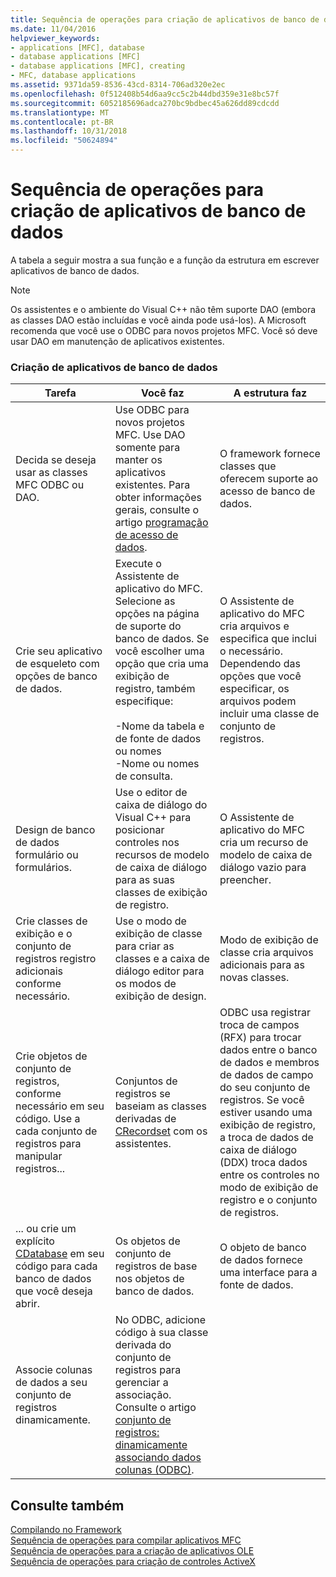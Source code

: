 ```yaml
---
title: Sequência de operações para criação de aplicativos de banco de dados
ms.date: 11/04/2016
helpviewer_keywords:
- applications [MFC], database
- database applications [MFC]
- database applications [MFC], creating
- MFC, database applications
ms.assetid: 9371da59-8536-43cd-8314-706ad320e2ec
ms.openlocfilehash: 0f512408b54d6aa9cc5c2b44dbd359e31e8bc57f
ms.sourcegitcommit: 6052185696adca270bc9bdbec45a626dd89cdcdd
ms.translationtype: MT
ms.contentlocale: pt-BR
ms.lasthandoff: 10/31/2018
ms.locfileid: "50624894"
---
```

# <a name="sequence-of-operations-for-creating-database-applications"></a>Sequência de operações para criação de aplicativos de banco de dados

A tabela a seguir mostra a sua função e a função da estrutura em escrever aplicativos de banco de dados.

> [!NOTE]
>  Os assistentes e o ambiente do Visual C++ não têm suporte DAO (embora as classes DAO estão incluídas e você ainda pode usá-los). A Microsoft recomenda que você use o ODBC para novos projetos MFC. Você só deve usar DAO em manutenção de aplicativos existentes.

### <a name="creating-database-applications"></a>Criação de aplicativos de banco de dados

|Tarefa|Você faz|A estrutura faz|
|----------|------------|------------------------|
|Decida se deseja usar as classes MFC ODBC ou DAO.|Use ODBC para novos projetos MFC. Use DAO somente para manter os aplicativos existentes. Para obter informações gerais, consulte o artigo [programação de acesso de dados](../data/data-access-programming-mfc-atl.md).|O framework fornece classes que oferecem suporte ao acesso de banco de dados.|
|Crie seu aplicativo de esqueleto com opções de banco de dados.|Execute o Assistente de aplicativo do MFC. Selecione as opções na página de suporte do banco de dados. Se você escolher uma opção que cria uma exibição de registro, também especifique:<br /><br />-Nome da tabela e de fonte de dados ou nomes<br />-Nome ou nomes de consulta.|O Assistente de aplicativo do MFC cria arquivos e especifica que inclui o necessário. Dependendo das opções que você especificar, os arquivos podem incluir uma classe de conjunto de registros.|
|Design de banco de dados formulário ou formulários.|Use o editor de caixa de diálogo do Visual C++ para posicionar controles nos recursos de modelo de caixa de diálogo para as suas classes de exibição de registro.|O Assistente de aplicativo do MFC cria um recurso de modelo de caixa de diálogo vazio para preencher.|
|Crie classes de exibição e o conjunto de registros registro adicionais conforme necessário.|Use o modo de exibição de classe para criar as classes e a caixa de diálogo editor para os modos de exibição de design.|Modo de exibição de classe cria arquivos adicionais para as novas classes.|
|Crie objetos de conjunto de registros, conforme necessário em seu código. Use a cada conjunto de registros para manipular registros...|Conjuntos de registros se baseiam as classes derivadas de [CRecordset](../mfc/reference/crecordset-class.md) com os assistentes.|ODBC usa registrar troca de campos (RFX) para trocar dados entre o banco de dados e membros de dados de campo do seu conjunto de registros. Se você estiver usando uma exibição de registro, a troca de dados de caixa de diálogo (DDX) troca dados entre os controles no modo de exibição de registro e o conjunto de registros.|
|... ou crie um explícito [CDatabase](../mfc/reference/cdatabase-class.md) em seu código para cada banco de dados que você deseja abrir.|Os objetos de conjunto de registros de base nos objetos de banco de dados.|O objeto de banco de dados fornece uma interface para a fonte de dados.|
|Associe colunas de dados a seu conjunto de registros dinamicamente.|No ODBC, adicione código à sua classe derivada do conjunto de registros para gerenciar a associação. Consulte o artigo [conjunto de registros: dinamicamente associando dados colunas (ODBC)](../data/odbc/recordset-dynamically-binding-data-columns-odbc.md).||

## <a name="see-also"></a>Consulte também

[Compilando no Framework](../mfc/building-on-the-framework.md)<br/>
[Sequência de operações para compilar aplicativos MFC](../mfc/sequence-of-operations-for-building-mfc-applications.md)<br/>
[Sequência de operações para a criação de aplicativos OLE](../mfc/sequence-of-operations-for-creating-ole-applications.md)<br/>
[Sequência de operações para criação de controles ActiveX](../mfc/sequence-of-operations-for-creating-activex-controls.md)
